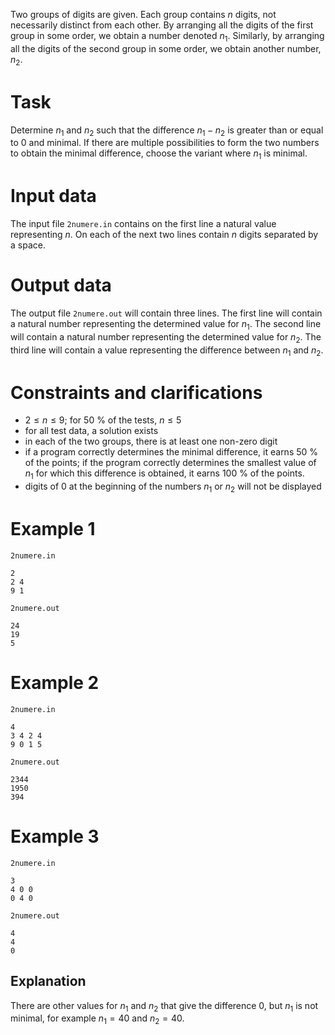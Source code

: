 
Two groups of digits are given. Each group contains $n$ digits, not necessarily distinct from each other. By arranging all the digits of the first group in some order, we obtain a number denoted $n_1$. Similarly, by arranging all the digits of the second group in some order, we obtain another number, $n_2$.

# Task

Determine $n_1$ and $n_2$ such that the difference $n_1 - n_2$ is greater than or equal to $0$ and minimal. If there are multiple possibilities to form the two numbers to obtain the minimal difference, choose the variant where $n_1$ is minimal.

# Input data

The input file `2numere.in` contains on the first line a natural value representing $n$. On each of the next two lines contain $n$ digits separated by a space.

# Output data

The output file `2numere.out` will contain three lines. The first line will contain a natural number representing the determined value for $n_1$. The second line will contain a natural number representing the determined value for $n_2$. The third line will contain a value representing the difference between $n_1$ and $n_2$.

# Constraints and clarifications

* $2 \leq n \leq 9$; for $50\ \%$ of the tests, $n \leq 5$
* for all test data, a solution exists
* in each of the two groups, there is at least one non-zero digit
* if a program correctly determines the minimal difference, it earns $50\ \%$ of the points; if the program correctly determines the smallest value of $n_1$ for which this difference is obtained, it earns $100\ \%$ of the points.
* digits of $0$ at the beginning of the numbers $n_1$ or $n_2$ will not be displayed

# Example 1

`2numere.in`
```
2
2 4
9 1
```

`2numere.out`
```
24
19
5
```

# Example 2

`2numere.in`
```
4
3 4 2 4
9 0 1 5
```

`2numere.out`
```
2344
1950
394
```

# Example 3

`2numere.in`
```
3
4 0 0
0 4 0
```

`2numere.out`
```
4
4
0
```

## Explanation

There are other values for $n_1$ and $n_2$ that give the difference $0$, but $n_1$ is not minimal, for example $n_1 = 40$ and $n_2 = 40$.
